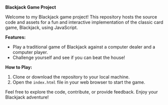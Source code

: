 
**Blackjack Game Project**

Welcome to my Blackjack game project! This repository hosts the source code and assets for a fun and interactive implementation of the classic card game, Blackjack, using JavaScript. 

**Features:**

- Play a traditional game of Blackjack against a computer dealer and a computer player.
- Challenge yourself and see if you can beat the house!

**How to Play:**

1. Clone or download the repository to your local machine.
2. Open the `index.html` file in your web browser to start the game.

Feel free to explore the code, contribute, or provide feedback. Enjoy your Blackjack adventure!

